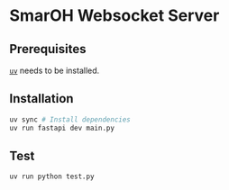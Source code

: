 # SmarOH Websocket Server

## Prerequisites

[`uv`](https://docs.astral.sh/uv/getting-started/installation/) needs to be installed.

## Installation

```bash
uv sync # Install dependencies
uv run fastapi dev main.py
```

## Test

```bash
uv run python test.py
```
